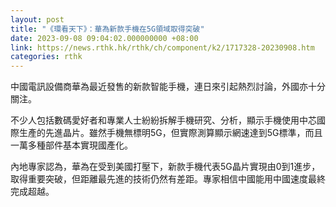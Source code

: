 ```yaml
---
layout: post
title: "《環看天下》：華為新款手機在5G領域取得突破"
date: 2023-09-08 09:04:02.000000000 +08:00
link: https://news.rthk.hk/rthk/ch/component/k2/1717328-20230908.htm
categories: rthk
---
```


中國電訊設備商華為最近發售的新款智能手機，連日來引起熱烈討論，外國亦十分關注。

不少人包括數碼愛好者和專業人士紛紛拆解手機研究、分析，顯示手機使用中芯國際生產的先進晶片。雖然手機無標明5G，但實際測算顯示網速達到5G標準，而且一萬多種部件基本實現國產化。

內地專家認為，華為在受到美國打壓下，新款手機代表5G晶片實現由0到1進步，取得重要突破，但距離最先進的技術仍然有差距。專家相信中國能用中國速度最終完成超越。
